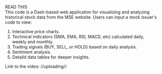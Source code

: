 READ THIS
<br>
This code is a Dash-based web application for visualizing and analyzing historical stock data from the MSE website. Users can input a stock issuer's code to view:
1. Interactive price charts.
2. Technical indicators (SMA, EMA, RSI, MACD, etc) calculated daily, weekly and monthly.
3. Trading signals (BUY, SELL, or HOLD) based on daily analysis.
4. Sentiment analysis.
5. Detaild data tables for deeper insights.

Link to the video: //uploading//

